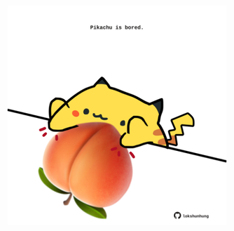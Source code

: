 <!-- built at 06/06/2025, 20:00:33 UTC -->
<p align="center">
  <img width="500" height="500" src="./ReadmeImage.svg">
</p>
